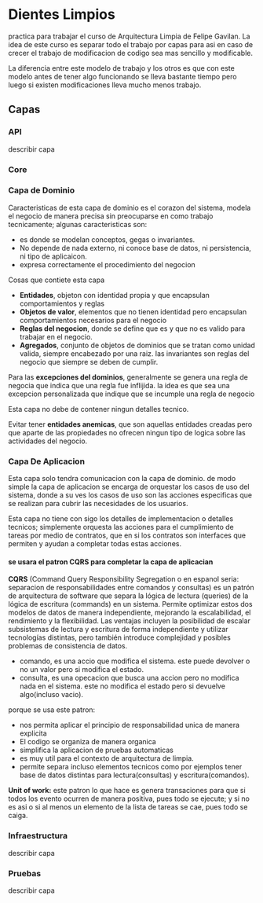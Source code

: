 
# Dientes Limpios


practica para trabajar el curso de Arquitectura Limpia de Felipe Gavilan. La idea de este curso es separar todo el trabajo por capas para asi en caso de crecer el trabajo de modificacion de codigo sea mas sencillo y modificable.

La diferencia entre este modelo de trabajo y los otros es que con este modelo antes de tener algo funcionando se lleva bastante tiempo pero luego si existen modificaciones lleva mucho menos trabajo.


## Capas

### API
describir capa

### Core

### Capa de Dominio
Caracteristicas de esta capa de dominio es el corazon del sistema, modela el negocio de manera precisa sin preocuparse en como trabajo tecnicamente; algunas caracteristicas son:

* es donde se modelan conceptos, gegas o invariantes.
* No depende de nada externo, ni conoce base de datos, ni persistencia, ni tipo de aplicaicon.
* expresa correctamente el procedimiento del negocion

Cosas que contiete esta capa
* __Entidades__, objeton con identidad propia y que encapsulan comportamientos y reglas
* __Objetos de valor__, elementos que no tienen identidad pero encapsulan comportamientos necesarios para el negocio
* __Reglas del negocion__, donde se define que es y que no es valido para trabajar en el negocio.
* __Agregados__, conjunto de objetos de dominios que se tratan como unidad valida, siempre encabezado por una raiz. las invariantes son reglas del negocio que siempre se deben de cumplir.

Para las __excepciones del dominios__, generalmente se genera una regla de negocia que indica que una regla fue inflijida. la idea es que sea una excepcion personalizada que indique que se incumple una regla de negocio

Esta capa no debe de contener ningun detalles tecnico.

Evitar tener __entidades anemicas__, que son aquellas entidades creadas pero que aparte de las propiedades no ofrecen ningun tipo de logica sobre las actividades del negocio.

### Capa De Aplicacion

Esta capa solo tendra comunicacion con la capa de dominio. de modo simple la capa de aplicacion se encarga de orquestar los casos de uso del sistema, donde a su ves los casos de uso son las acciones especificas que se realizan para cubrir las necesidades de los usuarios.

Esta capa no tiene con sigo los detalles de implementacion o detalles tecnicos; simplemente orquesta las acciones para el cumplimiento de tareas por medio de contratos, que en si los contratos son interfaces que permiten y ayudan a completar todas estas acciones.

#### se usara el patron CQRS para completar la capa de aplicacian 

 __CQRS__ (Command Query Responsibility Segregation o en espanol seria: separacion de responsabilidades entre comandos y consultas) es un patrón de arquitectura de software que separa la lógica de lectura (queries) de la lógica de escritura (commands) en un sistema. Permite optimizar estos dos modelos de datos de manera independiente, mejorando la escalabilidad, el rendimiento y la flexibilidad. Las ventajas incluyen la posibilidad de escalar subsistemas de lectura y escritura de forma independiente y utilizar tecnologías distintas, pero también introduce complejidad y posibles problemas de consistencia de datos. 
 
 * comando, es una accio que modifica el sistema. este puede devolver o no un valor pero si modifica el estado.
 * consulta, es una opecacion que busca una accion pero no modifica nada en el sistema. este no modifica el estado pero si devuelve algo(incluso vacio).
 
 porque se usa este patron:
- nos permita aplicar el principio de responsabilidad unica de manera explicita
- El codigo se organiza de manera organica
- simplifica la aplicacion de pruebas automaticas
- es muy util para el contexto de arquitectura de limpia.
- permite separa incluso elementos tecnicos como por ejemplos tener base de datos distintas para lectura(consultas) y escritura(comandos).

__Unit of work:__ este patron lo que hace es genera transaciones para que si todos los evento ocurren de manera positiva, pues todo se ejecute; y si no es asi o si al menos un elemento de la lista de tareas se cae, pues todo se caiga.


### Infraestructura
describir capa

### Pruebas
describir capa